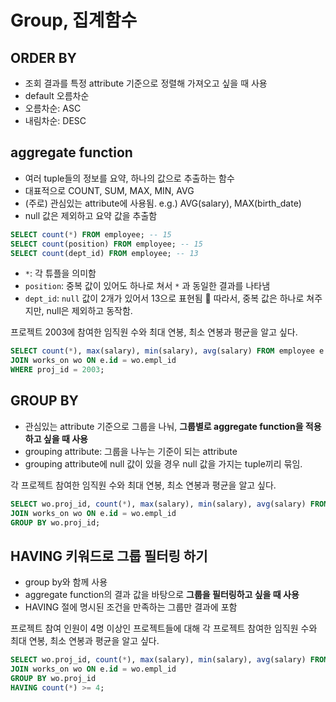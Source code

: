# Group, 집계함수

## ORDER BY

- 조회 결과를 특정 attribute 기준으로 정렬해 가져오고 싶을 때 사용
- default 오름차순
- 오름차순: ASC
- 내림차순: DESC

## aggregate function

- 여러 tuple들의 정보를 요약, 하나의 값으로 추출하는 함수
- 대표적으로 COUNT, SUM, MAX, MIN, AVG
- (주로) 관심있는 attribute에 사용됨. e.g.) AVG(salary), MAX(birth_date)
- null 값은 제외하고 요약 값을 추출함

```sql
SELECT count(*) FROM employee; -- 15
SELECT count(position) FROM employee; -- 15
SELECT count(dept_id) FROM employee; -- 13
```

- `*`: 각 튜플을 의미함
- `position`: 중복 값이 있어도 하나로 쳐서 `*` 과 동일한 결과를 나타냄
- `dept_id`: `null` 값이 2개가 있어서 13으로 표현됨
📌 따라서, 중복 값은 하나로 쳐주지만, null은 제외하고 동작함.

프로젝트 2003에 참여한 임직원 수와 최대 연봉, 최소 연봉과 평균을 알고 싶다.

```sql
SELECT count(*), max(salary), min(salary), avg(salary) FROM employee e
JOIN works_on wo ON e.id = wo.empl_id
WHERE proj_id = 2003;
```

## GROUP BY

- 관심있는 attribute 기준으로 그룹을 나눠, **그룹별로 aggregate function을 적용하고 싶을 때 사용**
- grouping attribute: 그룹을 나누는 기준이 되는 attribute
- grouping attribute에 null 값이 있을 경우 null 값을 가지는 tuple끼리 묶임.

각 프로젝트 참여한 임직원 수와 최대 연봉, 최소 연봉과 평균을 알고 싶다.

```sql
SELECT wo.proj_id, count(*), max(salary), min(salary), avg(salary) FROM employee e
JOIN works_on wo ON e.id = wo.empl_id
GROUP BY wo.proj_id;
```

## HAVING 키워드로 그룹 필터링 하기

- group by와 함께 사용
- aggregate function의 결과 값을 바탕으로 **그룹을 필터링하고 싶을 때 사용**
- HAVING 절에 명시된 조건을 만족하는 그룹만 결과에 포함

프로젝트 참여 인원이 4명 이상인 프로젝트들에 대해 각 프로젝트 참여한 임직원 수와 최대 연봉, 최소 연봉과 평균을 알고 싶다.

```sql
SELECT wo.proj_id, count(*), max(salary), min(salary), avg(salary) FROM employee e
JOIN works_on wo ON e.id = wo.empl_id
GROUP BY wo.proj_id
HAVING count(*) >= 4;
```
